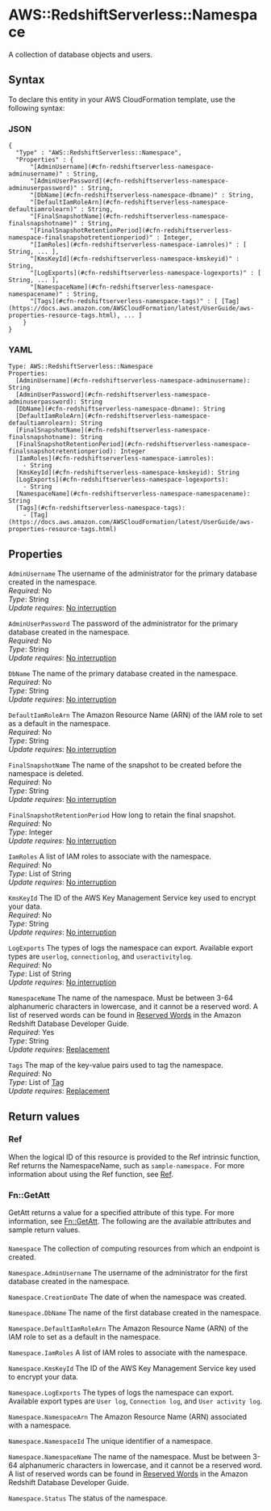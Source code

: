 # AWS::RedshiftServerless::Namespace<a name="aws-resource-redshiftserverless-namespace"></a>

A collection of database objects and users\.

## Syntax<a name="aws-resource-redshiftserverless-namespace-syntax"></a>

To declare this entity in your AWS CloudFormation template, use the following syntax:

### JSON<a name="aws-resource-redshiftserverless-namespace-syntax.json"></a>

```
{
  "Type" : "AWS::RedshiftServerless::Namespace",
  "Properties" : {
      "[AdminUsername](#cfn-redshiftserverless-namespace-adminusername)" : String,
      "[AdminUserPassword](#cfn-redshiftserverless-namespace-adminuserpassword)" : String,
      "[DbName](#cfn-redshiftserverless-namespace-dbname)" : String,
      "[DefaultIamRoleArn](#cfn-redshiftserverless-namespace-defaultiamrolearn)" : String,
      "[FinalSnapshotName](#cfn-redshiftserverless-namespace-finalsnapshotname)" : String,
      "[FinalSnapshotRetentionPeriod](#cfn-redshiftserverless-namespace-finalsnapshotretentionperiod)" : Integer,
      "[IamRoles](#cfn-redshiftserverless-namespace-iamroles)" : [ String, ... ],
      "[KmsKeyId](#cfn-redshiftserverless-namespace-kmskeyid)" : String,
      "[LogExports](#cfn-redshiftserverless-namespace-logexports)" : [ String, ... ],
      "[NamespaceName](#cfn-redshiftserverless-namespace-namespacename)" : String,
      "[Tags](#cfn-redshiftserverless-namespace-tags)" : [ [Tag](https://docs.aws.amazon.com/AWSCloudFormation/latest/UserGuide/aws-properties-resource-tags.html), ... ]
    }
}
```

### YAML<a name="aws-resource-redshiftserverless-namespace-syntax.yaml"></a>

```
Type: AWS::RedshiftServerless::Namespace
Properties:
  [AdminUsername](#cfn-redshiftserverless-namespace-adminusername): String
  [AdminUserPassword](#cfn-redshiftserverless-namespace-adminuserpassword): String
  [DbName](#cfn-redshiftserverless-namespace-dbname): String
  [DefaultIamRoleArn](#cfn-redshiftserverless-namespace-defaultiamrolearn): String
  [FinalSnapshotName](#cfn-redshiftserverless-namespace-finalsnapshotname): String
  [FinalSnapshotRetentionPeriod](#cfn-redshiftserverless-namespace-finalsnapshotretentionperiod): Integer
  [IamRoles](#cfn-redshiftserverless-namespace-iamroles):
    - String
  [KmsKeyId](#cfn-redshiftserverless-namespace-kmskeyid): String
  [LogExports](#cfn-redshiftserverless-namespace-logexports):
    - String
  [NamespaceName](#cfn-redshiftserverless-namespace-namespacename): String
  [Tags](#cfn-redshiftserverless-namespace-tags):
    - [Tag](https://docs.aws.amazon.com/AWSCloudFormation/latest/UserGuide/aws-properties-resource-tags.html)
```

## Properties<a name="aws-resource-redshiftserverless-namespace-properties"></a>

`AdminUsername` <a name="cfn-redshiftserverless-namespace-adminusername"></a>
The username of the administrator for the primary database created in the namespace\.  
_Required_: No  
_Type_: String  
_Update requires_: [No interruption](https://docs.aws.amazon.com/AWSCloudFormation/latest/UserGuide/using-cfn-updating-stacks-update-behaviors.html#update-no-interrupt)

`AdminUserPassword` <a name="cfn-redshiftserverless-namespace-adminuserpassword"></a>
The password of the administrator for the primary database created in the namespace\.  
_Required_: No  
_Type_: String  
_Update requires_: [No interruption](https://docs.aws.amazon.com/AWSCloudFormation/latest/UserGuide/using-cfn-updating-stacks-update-behaviors.html#update-no-interrupt)

`DbName` <a name="cfn-redshiftserverless-namespace-dbname"></a>
The name of the primary database created in the namespace\.  
_Required_: No  
_Type_: String  
_Update requires_: [No interruption](https://docs.aws.amazon.com/AWSCloudFormation/latest/UserGuide/using-cfn-updating-stacks-update-behaviors.html#update-no-interrupt)

`DefaultIamRoleArn` <a name="cfn-redshiftserverless-namespace-defaultiamrolearn"></a>
The Amazon Resource Name \(ARN\) of the IAM role to set as a default in the namespace\.  
_Required_: No  
_Type_: String  
_Update requires_: [No interruption](https://docs.aws.amazon.com/AWSCloudFormation/latest/UserGuide/using-cfn-updating-stacks-update-behaviors.html#update-no-interrupt)

`FinalSnapshotName` <a name="cfn-redshiftserverless-namespace-finalsnapshotname"></a>
The name of the snapshot to be created before the namespace is deleted\.  
_Required_: No  
_Type_: String  
_Update requires_: [No interruption](https://docs.aws.amazon.com/AWSCloudFormation/latest/UserGuide/using-cfn-updating-stacks-update-behaviors.html#update-no-interrupt)

`FinalSnapshotRetentionPeriod` <a name="cfn-redshiftserverless-namespace-finalsnapshotretentionperiod"></a>
How long to retain the final snapshot\.  
_Required_: No  
_Type_: Integer  
_Update requires_: [No interruption](https://docs.aws.amazon.com/AWSCloudFormation/latest/UserGuide/using-cfn-updating-stacks-update-behaviors.html#update-no-interrupt)

`IamRoles` <a name="cfn-redshiftserverless-namespace-iamroles"></a>
A list of IAM roles to associate with the namespace\.  
_Required_: No  
_Type_: List of String  
_Update requires_: [No interruption](https://docs.aws.amazon.com/AWSCloudFormation/latest/UserGuide/using-cfn-updating-stacks-update-behaviors.html#update-no-interrupt)

`KmsKeyId` <a name="cfn-redshiftserverless-namespace-kmskeyid"></a>
The ID of the AWS Key Management Service key used to encrypt your data\.  
_Required_: No  
_Type_: String  
_Update requires_: [No interruption](https://docs.aws.amazon.com/AWSCloudFormation/latest/UserGuide/using-cfn-updating-stacks-update-behaviors.html#update-no-interrupt)

`LogExports` <a name="cfn-redshiftserverless-namespace-logexports"></a>
The types of logs the namespace can export\. Available export types are `userlog`, `connectionlog`, and `useractivitylog`\.  
_Required_: No  
_Type_: List of String  
_Update requires_: [No interruption](https://docs.aws.amazon.com/AWSCloudFormation/latest/UserGuide/using-cfn-updating-stacks-update-behaviors.html#update-no-interrupt)

`NamespaceName` <a name="cfn-redshiftserverless-namespace-namespacename"></a>
The name of the namespace\. Must be between 3\-64 alphanumeric characters in lowercase, and it cannot be a reserved word\. A list of reserved words can be found in [Reserved Words](https://docs.aws.amazon.com/redshift/latest/dg/r_pg_keywords.html) in the Amazon Redshift Database Developer Guide\.  
_Required_: Yes  
_Type_: String  
_Update requires_: [Replacement](https://docs.aws.amazon.com/AWSCloudFormation/latest/UserGuide/using-cfn-updating-stacks-update-behaviors.html#update-replacement)

`Tags` <a name="cfn-redshiftserverless-namespace-tags"></a>
The map of the key\-value pairs used to tag the namespace\.  
_Required_: No  
_Type_: List of [Tag](https://docs.aws.amazon.com/AWSCloudFormation/latest/UserGuide/aws-properties-resource-tags.html)  
_Update requires_: [Replacement](https://docs.aws.amazon.com/AWSCloudFormation/latest/UserGuide/using-cfn-updating-stacks-update-behaviors.html#update-replacement)

## Return values<a name="aws-resource-redshiftserverless-namespace-return-values"></a>

### Ref<a name="aws-resource-redshiftserverless-namespace-return-values-ref"></a>

When the logical ID of this resource is provided to the Ref intrinsic function, Ref returns the NamespaceName, such as `sample-namespace.` For more information about using the Ref function, see [Ref](https://docs.aws.amazon.com/AWSCloudFormation/latest/UserGuide/intrinsic-function-reference-ref.html)\.

### Fn::GetAtt<a name="aws-resource-redshiftserverless-namespace-return-values-fn--getatt"></a>

GetAtt returns a value for a specified attribute of this type\. For more information, see [Fn::GetAtt](https://docs.aws.amazon.com/AWSCloudFormation/latest/UserGuide/intrinsic-function-reference-getatt.html)\. The following are the available attributes and sample return values\.

#### <a name="aws-resource-redshiftserverless-namespace-return-values-fn--getatt-fn--getatt"></a>

`Namespace` <a name="Namespace-fn::getatt"></a>
The collection of computing resources from which an endpoint is created\.

`Namespace.AdminUsername` <a name="Namespace.AdminUsername-fn::getatt"></a>
The username of the administrator for the first database created in the namespace\.

`Namespace.CreationDate` <a name="Namespace.CreationDate-fn::getatt"></a>
The date of when the namespace was created\.

`Namespace.DbName` <a name="Namespace.DbName-fn::getatt"></a>
The name of the first database created in the namespace\.

`Namespace.DefaultIamRoleArn` <a name="Namespace.DefaultIamRoleArn-fn::getatt"></a>
The Amazon Resource Name \(ARN\) of the IAM role to set as a default in the namespace\.

`Namespace.IamRoles` <a name="Namespace.IamRoles-fn::getatt"></a>
A list of IAM roles to associate with the namespace\.

`Namespace.KmsKeyId` <a name="Namespace.KmsKeyId-fn::getatt"></a>
The ID of the AWS Key Management Service key used to encrypt your data\.

`Namespace.LogExports` <a name="Namespace.LogExports-fn::getatt"></a>
The types of logs the namespace can export\. Available export types are `User log`, `Connection log`, and `User activity log`\.

`Namespace.NamespaceArn` <a name="Namespace.NamespaceArn-fn::getatt"></a>
The Amazon Resource Name \(ARN\) associated with a namespace\.

`Namespace.NamespaceId` <a name="Namespace.NamespaceId-fn::getatt"></a>
The unique identifier of a namespace\.

`Namespace.NamespaceName` <a name="Namespace.NamespaceName-fn::getatt"></a>
The name of the namespace\. Must be between 3\-64 alphanumeric characters in lowercase, and it cannot be a reserved word\. A list of reserved words can be found in [Reserved Words](https://docs.aws.amazon.com/redshift/latest/dg/r_pg_keywords.html) in the Amazon Redshift Database Developer Guide\.

`Namespace.Status` <a name="Namespace.Status-fn::getatt"></a>
The status of the namespace\.
